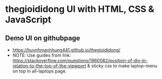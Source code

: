 # thegioididong UI with HTML, CSS & JavaScript

## Demo UI on githubpage

- https://huynhmanhhung441.github.io/thegioididong/
- NOTE: Use guides from link: https://stackoverflow.com/questions/1960082/position-of-div-in-relation-to-the-top-of-the-viewport & sticky css to make laptop-menu on top in all-laptops page.
